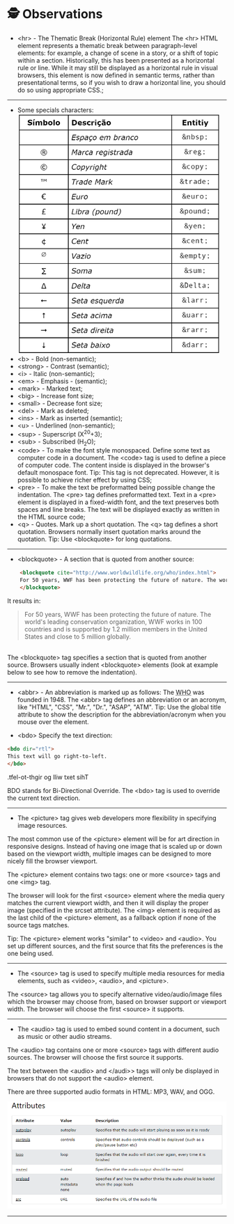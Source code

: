 # 🕵️ Observations
* &lt;hr&gt; - The Thematic Break (Horizontal Rule) element
The  &lt;hr&gt; HTML element represents a thematic break between paragraph-level elements: for example, a change of scene in a story, or a shift of topic within a section.
Historically, this has been presented as a horizontal rule or line. While it may still be displayed as a horizontal rule in visual browsers, this element is now defined in semantic terms, rather than presentational terms, so if you wish to draw a horizontal line, you should do so using appropriate CSS.;
<hr>

* Some specials characters:<br>
![Alt text](image.png)
* &lt;b&gt; - Bold (non-semantic);
* &lt;strong&gt; - Contrast (semantic);
* &lt;i&gt; - Italic (non-semantic);
* &lt;em&gt; - Emphasis - (semantic);
* &lt;mark&gt; - Marked text;
* &lt;big&gt; - Increase font size;
* &lt;small&gt; - Decrease font size;
* &lt;del&gt; - Mark as deleted;
* &lt;ins&gt; - Mark as inserted (semantic);
* &lt;u&gt; - Underlined (non-semantic);
* &lt;sup&gt; - Superscript (X<sup>20</sup>+3);
* &lt;sub&gt; - Subscribed (H<sub>2</sub>O);
* &lt;code&gt; - To make the font style monospaced. Define some text as computer code in a document. The &lt;code&gt; tag is used to define a piece of computer code. The content inside is displayed in the browser's default monospace font. Tip: This tag is not deprecated. However, it is possible to achieve richer effect by using CSS;
* &lt;pre&gt; - To make the text be preformatted being possible change the indentation. The &lt;pre&gt; tag defines preformatted text. Text in a &lt;pre&gt; element is displayed in a fixed-width font, and the text preserves both spaces and line breaks. The text will be displayed exactly as written in the HTML source code;
* &lt;q&gt; - Quotes. Mark up a short quotation. The &lt;q&gt; tag defines a short quotation. Browsers normally insert quotation marks around the quotation. Tip: Use &lt;blockquote&gt; for long quotations.

<hr>

* &lt;blockquote&gt; - A section that is quoted from another source:
```HTML
    <blockquote cite="http://www.worldwildlife.org/who/index.html">
    For 50 years, WWF has been protecting the future of nature. The world's leading conservation organization, WWF works in 100 countries and is supported by 1.2 million members in the United States and close to 5 million globally.
    </blockquote>
```
It results in:
<blockquote cite="http://www.worldwildlife.org/who/index.html">
  For 50 years, WWF has been protecting the future of nature. The world's leading conservation organization, WWF works in 100 countries and is supported by 1.2 million members in the United States and close to 5 million globally.
</blockquote>
<br>
The &lt;blockquote&gt; tag specifies a section that is quoted from another source. Browsers usually indent &lt;blockquote&gt; elements (look at example below to see how to remove the indentation).
<hr>

* &lt;abbr&gt; - An abbreviation is marked up as follows: The <abbr title="World Health Organization">WHO</abbr> was founded in 1948. The &lt;abbr&gt; tag defines an abbreviation or an acronym, like "HTML", "CSS", "Mr.", "Dr.", "ASAP", "ATM". Tip: Use the global title attribute to show the description for the abbreviation/acronym when you mouse over the element.

* &lt;bdo&gt; Specify the text direction:
```HTML
<bdo dir="rtl">
This text will go right-to-left.
</bdo>
```
<bdo dir="rtl">
This text will go right-to-left.
</bdo>

BDO stands for Bi-Directional Override. The &lt;bdo&gt; tag is used to override the current text direction.
<hr>

* The &lt;picture&gt; tag gives web developers more flexibility in specifying image resources.

The most common use of the &lt;picture&gt; element will be for art direction in responsive designs. Instead of having one image that is scaled up or down based on the viewport width, multiple images can be designed to more nicely fill the browser viewport.

The &lt;picture&gt; element contains two tags: one or more &lt;source&gt; tags and one &lt;img&gt; tag.

The browser will look for the first &lt;source&gt; element where the media query matches the current viewport width, and then it will display the proper image (specified in the srcset attribute). The &lt;img&gt; element is required as the last child of the &lt;picture&gt; element, as a fallback option if none of the source tags matches.

Tip: The &lt;picture&gt; element works "similar" to &lt;video&gt; and &lt;audio&gt;. You set up different sources, and the first source that fits the preferences is the one being used.
<hr>

* The &lt;source&gt; tag is used to specify multiple media resources for media elements, such as &lt;video&gt;, &lt;audio&gt;, and &lt;picture&gt;.

The &lt;source&gt; tag allows you to specify alternative video/audio/image files which the browser may choose from, based on browser support or viewport width. The browser will choose the first &lt;source&gt; it supports.
<hr>

* The &lt;audio&gt; tag is used to embed sound content in a document, such as music or other audio streams.

The &lt;audio&gt; tag contains one or more &lt;source&gt; tags with different audio sources. The browser will choose the first source it supports.

The text between the &lt;audio&gt; and &lt;/audi&gt;> tags will only be displayed in browsers that do not support the &lt;audio&gt; element.

There are three supported audio formats in HTML: MP3, WAV, and OGG.

![Alt text](image-1.png)
<hr>
